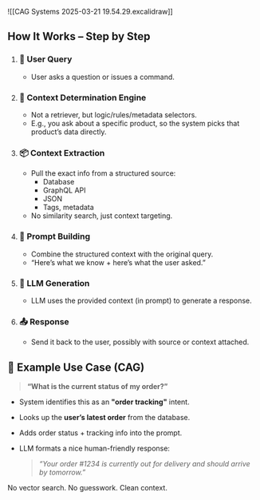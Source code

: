 ![[CAG Systems 2025-03-21 19.54.29.excalidraw]]
## How It Works – Step by Step

1. ### 🧠 User Query
    
    - User asks a question or issues a command.
    
2. ### 🧭 Context Determination Engine
    
    - Not a retriever, but logic/rules/metadata selectors.
    - E.g., you ask about a specific product, so the system picks that product’s data directly.
    
3. ### 📦 Context Extraction
    
    - Pull the exact info from a structured source:
        - Database
        - GraphQL API
        - JSON
        - Tags, metadata
    - No similarity search, just context targeting.
    
4. ### 📝 Prompt Building
    
    - Combine the structured context with the original query.
    - “Here’s what we know + here’s what the user asked.”
    
5. ### 💬 LLM Generation
    
    - LLM uses the provided context (in prompt) to generate a response.
    
6. ### 📤 Response
    
    - Send it back to the user, possibly with source or context attached.

## 🧠 Example Use Case (CAG)

> **“What is the current status of my order?”**

- System identifies this as an **"order tracking"** intent.
- Looks up the **user’s latest order** from the database.
- Adds order status + tracking info into the prompt.
- LLM formats a nice human-friendly response:
    
    > *“Your order #1234 is currently out for delivery and should arrive by tomorrow.”*
    

No vector search. No guesswork. Clean context.